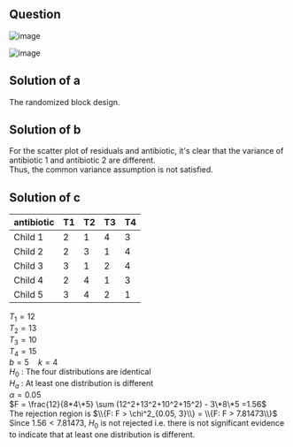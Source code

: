 ## Question

![image](https://github.com/user-attachments/assets/e8037c56-d6f2-45ae-809a-b4eb26d6a6fb)

![image](https://github.com/user-attachments/assets/f7144840-ac99-4830-a0e0-eef0e37c9f84)

## Solution of a

The randomized block design.

## Solution of b

For the scatter plot of residuals and antibiotic, it's clear that the variance of antibiotic 1 and antibiotic 2 are different.  
Thus, the common variance assumption is not satisfied.

## Solution of c

|antibiotic| T1| T2| T3| T4|
|----------|---|---|---|---|
|  Child 1 | 2 | 1 | 4 | 3 |
|  Child 2 | 2 | 3 | 1 | 4 |
|  Child 3 | 3 | 1 | 2 | 4 |
|  Child 4 | 2 | 4 | 1 | 3 |
|  Child 5 | 3 | 4 | 2 | 1 |

$T_1 = 12$  
$T_2 = 13$  
$T_3 = 10$  
$T_4 = 15$  
$b = 5 \quad k = 4$  
$H_0$ : The four distributions are identical  
$H_a$ : At least one distribution is different  
$\alpha = 0.05$  
$F = \frac{12}{8*4\*5} \sum (12^2+13^2+10^2+15^2) - 3\*8\*5 =1.56$  
The rejection region is $\\{F: F > \chi^2_{0.05, 3}\\} = \\{F: F > 7.81473\\}$  
Since $1.56 < 7.81473$, $H_0$ is not rejected i.e. there is not significant evidence to indicate that at least one distribution is different.  
